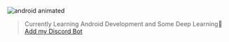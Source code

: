 
<!--
**xtanion/xtanion** is a ✨ _special_ ✨ repository because its `README.md` (this file) appears on your GitHub profile.

Here are some ideas to get you started:

- 🔭 I’m currently working on ...
- 🌱 I’m currently learning ...
- 👯 I’m looking to collaborate on ...
- 🤔 I’m looking for help with ...
- 💬 Ask me about ...
- 📫 How to reach me: ...
- 😄 Pronouns: ...
- ⚡ Fun fact: ...
-->
![android animated](https://cdn57.androidauthority.net/wp-content/uploads/2019/08/new-android-logo-2019-robot-head-reactions-animated-2.gif)
>Currently Learning Android Development and Some Deep Learning🤖
<br />[Add my Discord Bot](https://discord.com/api/oauth2/authorize?client_id=828553236423770122&permissions=0&scope=bot) 
